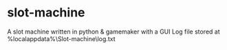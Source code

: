 # slot-machine
A slot machine written in python & gamemaker with a GUI
Log file stored at %localappdata%\Slot-machine\log.txt
